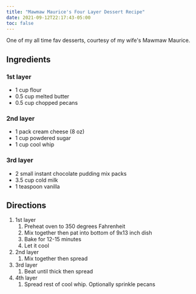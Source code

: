 ```yaml
---
title: "Mawmaw Maurice's Four Layer Dessert Recipe"
date: 2021-09-12T22:17:43-05:00
toc: false
---
```


One of my all time fav desserts, courtesy of my wife's Mawmaw Maurice.

<!--more-->

## Ingredients

### 1st layer

- 1 cup flour
- 0.5 cup melted butter
- 0.5 cup chopped pecans

### 2nd layer

- 1 pack cream cheese (8 oz)
- 1 cup powdered sugar
- 1 cup cool whip

### 3rd layer

- 2 small instant chocolate pudding mix packs
- 3.5 cup cold milk
- 1 teaspoon vanilla

## Directions

1. 1st layer
    1. Preheat oven to 350 degrees Fahrenheit
    1. Mix together then pat into bottom of 9x13 inch dish
    1. Bake for 12-15 minutes
    1. Let it cool
1. 2nd layer
    1. Mix together then spread
1. 3rd layer
    1. Beat until thick then spread
1. 4th layer
    1. Spread rest of cool whip. Optionally sprinkle pecans

